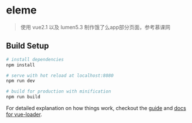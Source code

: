 # eleme

> 使用 vue2.1 以及 lumen5.3 制作饿了么app部分页面，参考慕课网

## Build Setup

``` bash
# install dependencies
npm install

# serve with hot reload at localhost:8080
npm run dev

# build for production with minification
npm run build
```

For detailed explanation on how things work, checkout the [guide](http://vuejs-templates.github.io/webpack/) and [docs for vue-loader](http://vuejs.github.io/vue-loader).
